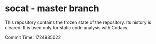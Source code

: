 # socat - master branch

This repository contains the frozen state of the repository.
Its history is cleared. It is used only for static code
analysis with Codacy.

Commit Time: 1724985022